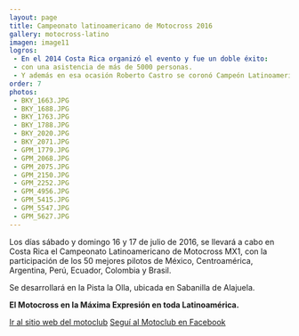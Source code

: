 ```yaml
---
layout: page
title: Campeonato latinoamericano de Motocross 2016
gallery: motocross-latino
imagen: image11
logros:
 - En el 2014 Costa Rica organizó el evento y fue un doble éxito: 
 - con una asistencia de más de 5000 personas.
 - Y además en esa ocasión Roberto Castro se coronó Campeón Latinoamericano.
order: 7
photos:
 - BKY_1663.JPG
 - BKY_1688.JPG
 - BKY_1763.JPG
 - BKY_1788.JPG
 - BKY_2020.JPG
 - BKY_2071.JPG
 - GPM_1779.JPG
 - GPM_2068.JPG
 - GPM_2075.JPG
 - GPM_2150.JPG
 - GPM_2252.JPG
 - GPM_4956.JPG
 - GPM_5415.JPG
 - GPM_5547.JPG
 - GPM_5627.JPG
---
```

Los días sábado y domingo 16 y 17 de julio de 2016, se llevará a cabo en Costa Rica el Campeonato Latinoamericano de Motocross MX1, con la participación de los 50 mejores pilotos de México, Centroamérica, Argentina, Perú, Ecuador, Colombia y Brasil.

Se desarrollará en la Pista la Olla, ubicada en Sabanilla de Alajuela. 

__El Motocross en la Máxima Expresión en toda Latinoamérica.__

<a href="http://www.motoclubcr.com/FRAMES/abajo.php" class="btn btn-default"><i class="fa fa-globe"></i> Ir al sitio web del motoclub</a>
<a href="https://www.facebook.com/cnmxcostarica/?fref=ts" class="btn btn-primary"><i class="fa fa-facebook"></i> Seguí al Motoclub en Facebook</a>
